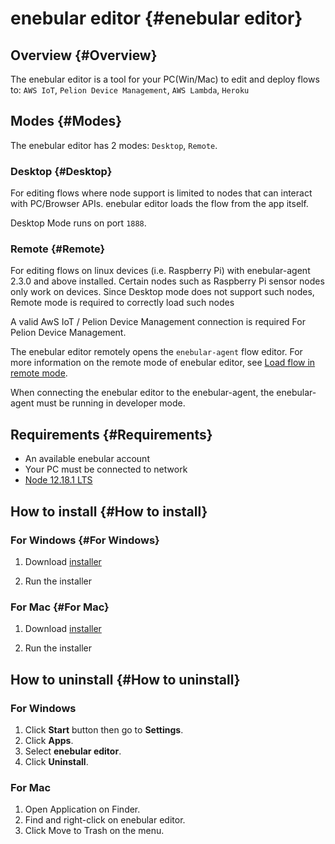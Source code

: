# enebular editor {#enebular editor}

## Overview {#Overview}

The enebular editor is a tool for your PC(Win/Mac) to edit and deploy flows to: `AWS IoT`, `Pelion Device Management`, `AWS Lambda`, `Heroku`

## Modes {#Modes}

The enebular editor has 2 modes: `Desktop`, `Remote`.

### Desktop {#Desktop}

For editing flows where node support is limited to nodes that can interact with PC/Browser APIs.
enebular editor loads the flow from the app itself.

Desktop Mode runs on port `1888`.

### Remote {#Remote}

For editing flows on linux devices (i.e. Raspberry Pi) with enebular-agent 2.3.0 and above installed.
Certain nodes such as Raspberry Pi sensor nodes only work on devices. Since Desktop mode does not support such nodes, Remote mode is required to correctly load such nodes

A valid AwS IoT / Pelion Device Management connection is required
For Pelion Device Management.

The enebular editor remotely opens the `enebular-agent` flow editor. For more information on the remote mode of enebular editor, see [Load flow in remote mode](../EnebularAgent/Developer-Mode.md).

When connecting the enebular editor to the enebular-agent, the enebular-agent must be running in developer mode.

## Requirements {#Requirements}

- An available enebular account
- Your PC must be connected to network
- [Node 12.18.1 LTS](https://nodejs.org/en/)

## How to install {#How to install}

### For Windows {#For Windows}

1. Download [installer](https://s3-ap-northeast-1.amazonaws.com/enebular-editor/win/enebular+editor+Setup+1.0.2.exe)

1. Run the installer

### For Mac {#For Mac}

1. Download [installer](https://s3-ap-northeast-1.amazonaws.com/enebular-editor/mac/enebular+editor-1.0.2.dmg)

1. Run the installer

## How to uninstall {#How to uninstall}

### For Windows

1. Click **Start** button then go to **Settings**.
1. Click **Apps**.
1. Select **enebular editor**.
1. Click **Uninstall**.

### For Mac

1. Open Application on Finder.
1. Find and right-click on enebular editor.
1. Click Move to Trash on the menu.
